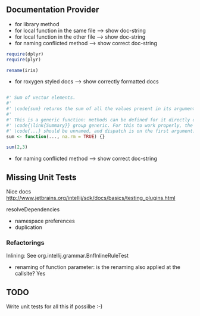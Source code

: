 
Documentation Provider
----------------------


* for library method
* for local function in the same file --> show doc-string
* for local function in the other file --> show doc-string
* for naming conflicted method --> show correct doc-string
```r
require(dplyr)
require(plyr)

rename(iris)
```

* for roxygen styled docs --> show correctly formatted docs
```r

#' Sum of vector elements.
#' 
#' \code{sum} returns the sum of all the values present in its arguments.
#' 
#' This is a generic function: methods can be defined for it directly or via the
#' \code{\link{Summary}} group generic. For this to work properly, the arguments
#' \code{...} should be unnamed, and dispatch is on the first argument.
sum <- function(..., na.rm = TRUE) {}

sum(2,3)

```

* for naming conflicted method --> show correct doc-string



Missing Unit Tests
------------------

Nice docs
http://www.jetbrains.org/intellij/sdk/docs/basics/testing_plugins.html

resolveDependencies

* namespace preferences
* duplication


### Refactorings

Inlining: See org.intellij.grammar.BnfInlineRuleTest


* renaming of function parameter: is the renaming also applied at the callsite? Yes


TODO
----

Write unit tests for all this if possilbe :-)



